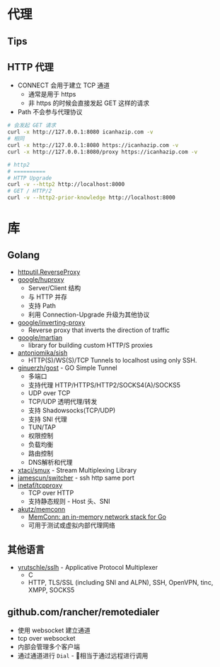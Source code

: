 # 代理

## Tips
## HTTP 代理
* CONNECT 会用于建立 TCP 通道
  * 通常是用于 https
  * 非 https 的时候会直接发起 GET 这样的请求
* Path 不会参与代理协议

```bash
# 会发起 GET 请求
curl -x http://127.0.0.1:8080 icanhazip.com -v
# 相同
curl -x http://127.0.0.1:8080 https://icanhazip.com -v
curl -x http://127.0.0.1:8080/proxy https://icanhazip.com -v

# http2
# ==========
# HTTP Upgrade
curl -v --http2 http://localhost:8000
# GET / HTTP/2
curl -v --http2-prior-knowledge http://localhost:8000
```

# 库
## Golang
* [httputil.ReverseProxy](https://golang.org/pkg/net/http/httputil/#ReverseProxy)
* [google/huproxy](https://github.com/google/huproxy)
  * Server/Client 结构
  * 与 HTTP 并存
  * 支持 Path
  * 利用 Connection-Upgrade 升级为其他协议
* [google/inverting-proxy](https://github.com/google/inverting-proxy)
  * Reverse proxy that inverts the direction of traffic
* [google/martian](https://github.com/google/martian)
  * library for building custom HTTP/S proxies
* [antoniomika/sish](https://github.com/antoniomika/sish)
  * HTTP(S)/WS(S)/TCP Tunnels to localhost using only SSH.
* [ginuerzh/gost](https://github.com/ginuerzh/gost) - GO Simple Tunnel
  * 多端口
  * 支持代理 HTTP/HTTPS/HTTP2/SOCKS4(A)/SOCKS5
  * UDP over TCP
  * TCP/UDP 透明代理/转发
  * 支持 Shadowsocks(TCP/UDP)
  * 支持 SNI 代理
  * TUN/TAP
  * 权限控制
  * 负载均衡
  * 路由控制
  * DNS解析和代理
* [xtaci/smux](https://github.com/xtaci/smux) - Stream Multiplexing Library
* [jamescun/switcher](https://github.com/jamescun/switcher) - ssh http same port
* [inetaf/tcpproxy](https://github.com/inetaf/tcpproxy)
  * TCP over HTTP
  * 支持静态规则 - Host 头、SNI
* [akutz/memconn](https://github.com/akutz/memconn)
  * [MemConn: an in-memory network stack for Go](https://akutz.wordpress.com/2018/04/20/memconn/)
  * 可用于测试或虚拟内部代理网络

## 其他语言
* [yrutschle/sslh](https://github.com/yrutschle/sslh) - Applicative Protocol Multiplexer
  * C
  * HTTP, TLS/SSL (including SNI and ALPN), SSH, OpenVPN, tinc, XMPP, SOCKS5

## github.com/rancher/remotedialer
* 使用 websocket 建立通道
* tcp over websocket
* 内部会管理多个客户端
* 通过通道进行 `Dial` - 相当于通过远程进行调用
